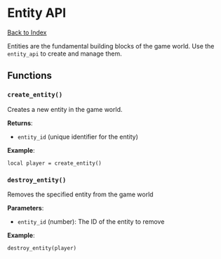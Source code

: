 # Entity API

[Back to Index](index.md)

Entities are the fundamental building blocks of the game world. Use the `entity_api` to create and manage them.

## Functions

### `create_entity()`

Creates a new entity in the game world.

**Returns**: 
- `entity_id` (unique identifier for the entity)

**Example**:
```
local player = create_entity()
```

### `destroy_entity()`

Removes the specified entity from the game world

**Parameters**: 
- `entity_id` (number): The ID of the entity to remove

**Example**:
```
destroy_entity(player)
```
